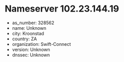 # Nameserver 102.23.144.19

* as_number: 328562
* name: Unknown
* city: Kroonstad
* country: ZA
* organization: Swift-Connect
* version: Unknown
* dnssec: Unknown

